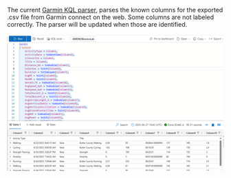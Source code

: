 The current [Garmin KQL parser](https://github.com/rod-trent/GarminKQL/blob/main/KQL/GarminExportParser.kql), parses the known columns for the exported .csv file from Garmin connect on the web. Some columns are not labeled correctly. The parser will be updated when those are identified. <br>

<img src="https://github.com/rod-trent/GarminKQL/blob/main/Images/parserimage.png?raw=true" alt="Alt text" title="Parsed Data">


